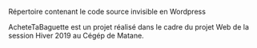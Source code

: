 Répertoire contenant le code source invisible en Wordpress











AcheteTaBaguette est un projet réalisé dans le cadre du projet Web de la session Hiver 2019 au Cégép de Matane.
